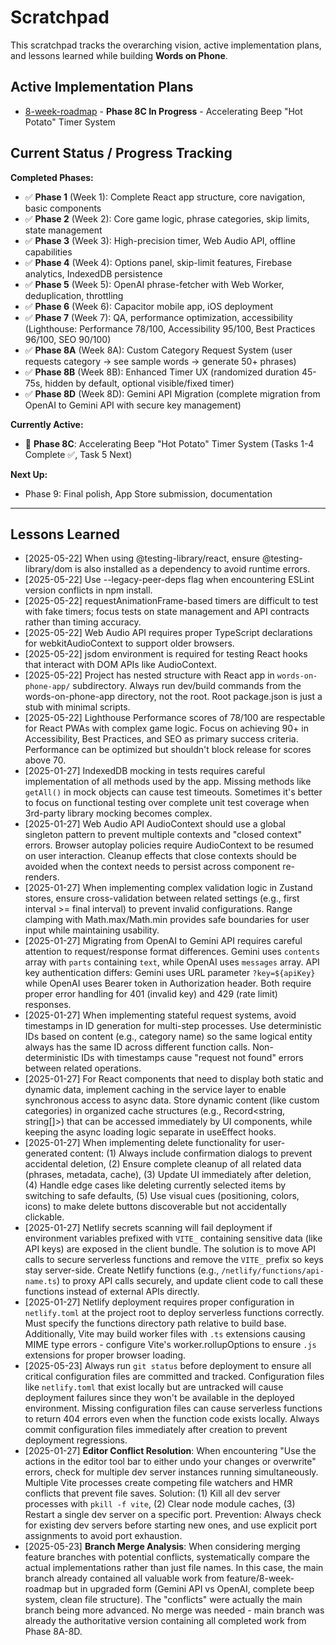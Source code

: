 # Scratchpad

This scratchpad tracks the overarching vision, active implementation plans, and lessons learned while building **Words on Phone**.

## Active Implementation Plans

- [8-week-roadmap](implementation-plan/8-week-roadmap.md) - **Phase 8C In Progress** - Accelerating Beep "Hot Potato" Timer System

## Current Status / Progress Tracking

**Completed Phases:**
- ✅ **Phase 1** (Week 1): Complete React app structure, core navigation, basic components
- ✅ **Phase 2** (Week 2): Core game logic, phrase categories, skip limits, state management  
- ✅ **Phase 3** (Week 3): High-precision timer, Web Audio API, offline capabilities
- ✅ **Phase 4** (Week 4): Options panel, skip-limit features, Firebase analytics, IndexedDB persistence
- ✅ **Phase 5** (Week 5): OpenAI phrase-fetcher with Web Worker, deduplication, throttling
- ✅ **Phase 6** (Week 6): Capacitor mobile app, iOS deployment
- ✅ **Phase 7** (Week 7): QA, performance optimization, accessibility (Lighthouse: Performance 78/100, Accessibility 95/100, Best Practices 96/100, SEO 90/100)
- ✅ **Phase 8A** (Week 8A): Custom Category Request System (user requests category → see sample words → generate 50+ phrases)
- ✅ **Phase 8B** (Week 8B): Enhanced Timer UX (randomized duration 45-75s, hidden by default, optional visible/fixed timer)
- ✅ **Phase 8D** (Week 8D): Gemini API Migration (complete migration from OpenAI to Gemini API with secure key management)

**Currently Active:**
- 🚧 **Phase 8C**: Accelerating Beep "Hot Potato" Timer System (Tasks 1-4 Complete ✅, Task 5 Next)

**Next Up:**
- Phase 9: Final polish, App Store submission, documentation

---

## Lessons Learned

- [2025-05-22] When using @testing-library/react, ensure @testing-library/dom is also installed as a dependency to avoid runtime errors.
- [2025-05-22] Use --legacy-peer-deps flag when encountering ESLint version conflicts in npm install.
- [2025-05-22] requestAnimationFrame-based timers are difficult to test with fake timers; focus tests on state management and API contracts rather than timing accuracy.
- [2025-05-22] Web Audio API requires proper TypeScript declarations for webkitAudioContext to support older browsers.
- [2025-05-22] jsdom environment is required for testing React hooks that interact with DOM APIs like AudioContext.
- [2025-05-22] Project has nested structure with React app in `words-on-phone-app/` subdirectory. Always run dev/build commands from the words-on-phone-app directory, not the root. Root package.json is just a stub with minimal scripts.
- [2025-05-22] Lighthouse Performance scores of 78/100 are respectable for React PWAs with complex game logic. Focus on achieving 90+ in Accessibility, Best Practices, and SEO as primary success criteria. Performance can be optimized but shouldn't block release for scores above 70.
- [2025-01-27] IndexedDB mocking in tests requires careful implementation of all methods used by the app. Missing methods like `getAll()` in mock objects can cause test timeouts. Sometimes it's better to focus on functional testing over complete unit test coverage when 3rd-party library mocking becomes complex.
- [2025-01-27] Web Audio API AudioContext should use a global singleton pattern to prevent multiple contexts and "closed context" errors. Browser autoplay policies require AudioContext to be resumed on user interaction. Cleanup effects that close contexts should be avoided when the context needs to persist across component re-renders.
- [2025-01-27] When implementing complex validation logic in Zustand stores, ensure cross-validation between related settings (e.g., first interval >= final interval) to prevent invalid configurations. Range clamping with Math.max/Math.min provides safe boundaries for user input while maintaining usability.
- [2025-01-27] Migrating from OpenAI to Gemini API requires careful attention to request/response format differences. Gemini uses `contents` array with `parts` containing `text`, while OpenAI uses `messages` array. API key authentication differs: Gemini uses URL parameter `?key=${apiKey}` while OpenAI uses Bearer token in Authorization header. Both require proper error handling for 401 (invalid key) and 429 (rate limit) responses.
- [2025-01-27] When implementing stateful request systems, avoid timestamps in ID generation for multi-step processes. Use deterministic IDs based on content (e.g., category name) so the same logical entity always has the same ID across different function calls. Non-deterministic IDs with timestamps cause "request not found" errors between related operations.
- [2025-01-27] For React components that need to display both static and dynamic data, implement caching in the service layer to enable synchronous access to async data. Store dynamic content (like custom categories) in organized cache structures (e.g., Record<string, string[]>) that can be accessed immediately by UI components, while keeping the async loading logic separate in useEffect hooks.
- [2025-01-27] When implementing delete functionality for user-generated content: (1) Always include confirmation dialogs to prevent accidental deletion, (2) Ensure complete cleanup of all related data (phrases, metadata, cache), (3) Update UI immediately after deletion, (4) Handle edge cases like deleting currently selected items by switching to safe defaults, (5) Use visual cues (positioning, colors, icons) to make delete buttons discoverable but not accidentally clickable.
- [2025-01-27] Netlify secrets scanning will fail deployment if environment variables prefixed with `VITE_` containing sensitive data (like API keys) are exposed in the client bundle. The solution is to move API calls to secure serverless functions and remove the `VITE_` prefix so keys stay server-side. Create Netlify functions (e.g., `/netlify/functions/api-name.ts`) to proxy API calls securely, and update client code to call these functions instead of external APIs directly.
- [2025-01-27] Netlify deployment requires proper configuration in `netlify.toml` at the project root to deploy serverless functions correctly. Must specify the functions directory path relative to build base. Additionally, Vite may build worker files with `.ts` extensions causing MIME type errors - configure Vite's worker.rollupOptions to ensure `.js` extensions for proper browser loading.
- [2025-05-23] Always run `git status` before deployment to ensure all critical configuration files are committed and tracked. Configuration files like `netlify.toml` that exist locally but are untracked will cause deployment failures since they won't be available in the deployed environment. Missing configuration files can cause serverless functions to return 404 errors even when the function code exists locally. Always commit configuration files immediately after creation to prevent deployment regressions.
- [2025-01-27] **Editor Conflict Resolution**: When encountering "Use the actions in the editor tool bar to either undo your changes or overwrite" errors, check for multiple dev server instances running simultaneously. Multiple Vite processes create competing file watchers and HMR conflicts that prevent file saves. Solution: (1) Kill all dev server processes with `pkill -f vite`, (2) Clear node module caches, (3) Restart a single dev server on a specific port. Prevention: Always check for existing dev servers before starting new ones, and use explicit port assignments to avoid port exhaustion.
- [2025-05-23] **Branch Merge Analysis**: When considering merging feature branches with potential conflicts, systematically compare the actual implementations rather than just file names. In this case, the main branch already contained all valuable work from feature/8-week-roadmap but in upgraded form (Gemini API vs OpenAI, complete beep system, clean file structure). The "conflicts" were actually the main branch being more advanced. No merge was needed - main branch was already the authoritative version containing all completed work from Phase 8A-8D.
